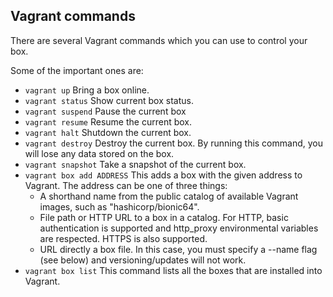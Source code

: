## Vagrant commands
There are several Vagrant commands which you can use to control your box.

Some of the important ones are:

* ```vagrant up``` Bring a box online.
* ```vagrant status``` Show current box status.
* ```vagrant suspend``` Pause the current box
* ```vagrant resume``` Resume the current box.
* ```vagrant halt``` Shutdown the current box.
* ```vagrant destroy``` Destroy the current box. By running this command, you will lose any data stored on the box.
* ```vagrant snapshot``` Take a snapshot of the current box.
* ```vagrant box add ADDRESS```  This adds a box with the given address to Vagrant. The address can be one of three things:
  * A shorthand name from the public catalog of available Vagrant images, such as "hashicorp/bionic64".
  * File path or HTTP URL to a box in a catalog. For HTTP, basic authentication is supported and http_proxy environmental variables are respected. HTTPS is also supported.
  * URL directly a box file. In this case, you must specify a --name flag (see below) and versioning/updates will not work.
* ```vagrant box list``` This command lists all the boxes that are installed into Vagrant.
